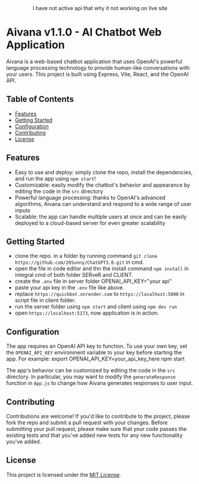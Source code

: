 <center>I have not active api that why it not working on live site</center>
 
# Aivana v1.1.0 - AI Chatbot Web Application

Aivana is a web-based chatbot application that uses OpenAI's powerful language processing technology to provide human-like conversations with your users. This project is built using Express, Vite, React, and the OpenAI API.

## Table of Contents

- [Features](#features)
- [Getting Started](#getting-started)
- [Configuration](#configuration)
- [Contributing](#contributing)
- [License](#license)

## Features

- Easy to use and deploy: simply clone the repo, install the dependencies, and run the app using `npm start`!
- Customizable: easily modify the chatbot's behavior and appearance by editing the code in the `src` directory
- Powerful language processing: thanks to OpenAI's advanced algorithms, Aivana can understand and respond to a wide range of user inputs
- Scalable: the app can handle multiple users at once and can be easily deployed to a cloud-based server for even greater scalability

## Getting Started
- clone the repo. in a folder by running command `git clone https://github.com/20Sunny/ChatGPT3.0.git` in cmd.
- open the file in code editor and thn the install command `npm install` in integral cmd of both folder SERveR and CLiENT.
- create the `.env` file in server folder
  OPENAI_API_KEY="your api"
- paste your api key in the `.env` file like above.
- replace `https://quickbot.onrender.com` to `https://localhost:5000` in script file in client folder.
- run the server folder using `npm start` and client using `npm dev run`
- open `https://localhost:5173`, now application is in action.

## Configuration

The app requires an OpenAI API key to function. To use your own key, set the `OPENAI_API_KEY` environment variable to your key before starting the app. For example:
export OPENAI_API_KEY=your_api_key_here
npm start


The app's behavior can be customized by editing the code in the `src` directory. In particular, you may want to modify the `generateResponse` function in `App.js` to change how Aivana generates responses to user input.

## Contributing

Contributions are welcome! If you'd like to contribute to the project, please fork the repo and submit a pull request with your changes. Before submitting your pull request, please make sure that your code passes the existing tests and that you've added new tests for any new functionality you've added.

## License

This project is licensed under the [MIT License](LICENSE).


